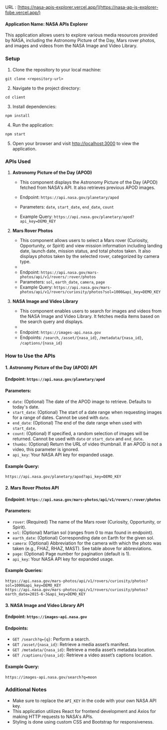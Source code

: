 URL : [https://nasa-apis-explorer.vercel.app/](https://nasa-ap-is-explorer-fobe.vercel.app/)

#### Application Name: NASA APIs Explorer

This application allows users to explore various media resources provided by NASA, including the Astronomy Picture of the Day, Mars rover photos, and images and videos from the NASA Image and Video Library.

### Setup

1. Clone the repository to your local machine:

```
git clone <repository-url>
```

2. Navigate to the project directory:

```
cd client
```

3. Install dependencies:

```
npm install
```

4. Run the application:

```
npm start
```

5. Open your browser and visit [http://localhost:3000](http://localhost:3000) to view the application.

### APIs Used

1. **Astronomy Picture of the Day (APOD)**
   - This component displays the Astronomy Picture of the Day (APOD) fetched from NASA's API. It also retrieves previous APOD images.
   
   - Endpoint: `https://api.nasa.gov/planetary/apod`
   - Parameters: `date`, `start_date`, `end_date`, `count`
   - Example Query: `https://api.nasa.gov/planetary/apod?api_key=DEMO_KEY`

3. **Mars Rover Photos**
   - This component allows users to select a Mars rover (Curiosity, Opportunity, or Spirit) and view mission information including landing date, launch date, mission status, and total photos taken. It also displays photos taken by the selected rover, categorized by camera type.
   - 
   - Endpoint: `https://api.nasa.gov/mars-photos/api/v1/rovers/:rover/photos`
   - Parameters: `sol`, `earth_date`, `camera`, `page`
   - Example Query: `https://api.nasa.gov/mars-photos/api/v1/rovers/curiosity/photos?sol=1000&api_key=DEMO_KEY`

4. **NASA Image and Video Library**
   - This component enables users to search for images and videos from the NASA Image and Video Library. It fetches media items based on the search query and displays.
   - 
   - Endpoint: `https://images-api.nasa.gov`
   - Endpoints: `/search`, `/asset/{nasa_id}`, `/metadata/{nasa_id}`, `/captions/{nasa_id}`

### How to Use the APIs

#### 1. Astronomy Picture of the Day (APOD) API

#### Endpoint: `https://api.nasa.gov/planetary/apod`

#### Parameters:
- `date`: (Optional) The date of the APOD image to retrieve. Defaults to today's date.
- `start_date`: (Optional) The start of a date range when requesting images for a range of dates. Cannot be used with `date`.
- `end_date`: (Optional) The end of the date range when used with `start_date`.
- `count`: (Optional) If specified, a random selection of images will be returned. Cannot be used with `date` or `start_date` and `end_date`.
- `thumbs`: (Optional) Return the URL of video thumbnail. If an APOD is not a video, this parameter is ignored.
- `api_key`: Your NASA API key for expanded usage.

#### Example Query:
```
https://api.nasa.gov/planetary/apod?api_key=DEMO_KEY
```

#### 2. Mars Rover Photos API

#### Endpoint: `https://api.nasa.gov/mars-photos/api/v1/rovers/:rover/photos`

#### Parameters:
- `rover`: (Required) The name of the Mars rover (Curiosity, Opportunity, or Spirit).
- `sol`: (Optional) Martian sol (ranges from 0 to max found in endpoint).
- `earth_date`: (Optional) Corresponding date on Earth for the given sol.
- `camera`: (Optional) Abbreviation for the camera with which the photo was taken (e.g., FHAZ, RHAZ, MAST). See table above for abbreviations.
- `page`: (Optional) Page number for pagination (default is 1).
- `api_key`: Your NASA API key for expanded usage.

#### Example Queries:
```
https://api.nasa.gov/mars-photos/api/v1/rovers/curiosity/photos?sol=1000&api_key=DEMO_KEY
https://api.nasa.gov/mars-photos/api/v1/rovers/curiosity/photos?earth_date=2015-6-3&api_key=DEMO_KEY
```

#### 3. NASA Image and Video Library API

#### Endpoint: `https://images-api.nasa.gov`

#### Endpoints:
- `GET /search?q={q}`: Perform a search.
- `GET /asset/{nasa_id}`: Retrieve a media asset’s manifest.
- `GET /metadata/{nasa_id}`: Retrieve a media asset’s metadata location.
- `GET /captions/{nasa_id}`: Retrieve a video asset’s captions location.

#### Example Query:
```
https://images-api.nasa.gov/search?q=moon
```


### Additional Notes

- Make sure to replace the `API_KEY` in the code with your own NASA API key.
- This application utilizes React for frontend development and Axios for making HTTP requests to NASA's APIs.
- Styling is done using custom CSS and Bootstrap for responsiveness.
